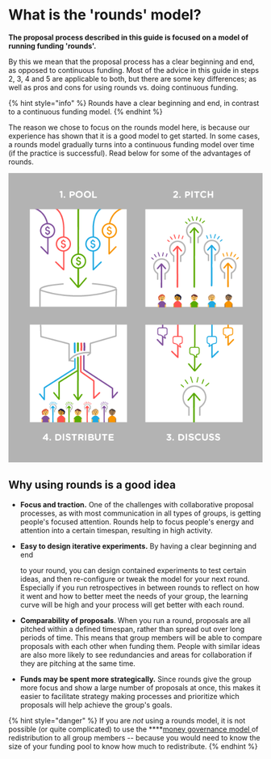 # What is the 'rounds' model?

**The proposal process described in this guide is focused on a model of running funding 'rounds'.**  

By this we mean that the proposal process has a clear beginning and end, as opposed to continuous funding. Most of the advice in this guide in steps 2, 3, 4 and 5 are applicable to both, but there are some key differences; as well as pros and cons for using rounds vs. doing continuous funding. 

{% hint style="info" %}
Rounds have a clear beginning and end,  in contrast to a continuous funding model. 
{% endhint %}

The reason we chose to focus on the rounds model here, is because our experience has shown that it is a good model to get started. In some cases, a rounds model gradually turns into a continuous funding model over time \(if the practice is successful\). Read below for some of the advantages of rounds. 

![](../.gitbook/assets/unnamed-1.png)

## Why using rounds is a good idea

* **Focus and traction.** One of the challenges with collaborative proposal processes, as with most communication in all types of groups, is getting people's focused attention. Rounds help to focus people's energy and attention into a certain timespan, resulting in high activity.  
* **Easy to design iterative experiments.** By having a clear beginning and end

  to your round, you can design contained experiments to test certain ideas, and then re-configure or tweak the model for your next round. Especially if you run retrospectives in between rounds to reflect on how it went and how to better meet the needs of your group, the learning curve will be high and your process will get better with each round. 

* **Comparability of proposals**. When you run a round, proposals are all pitched within a defined timespan, rather than spread out over long periods of time. This means that group members will be able to compare proposals with each other when funding them. People with similar ideas are also more likely to see redundancies and areas for collaboration if they are pitching at the same time. 
* **Funds may be spent more strategically.** Since rounds give the group more focus and show a large number of proposals at once, this makes it easier to facilitate strategy making processes and prioritize which proposals will help achieve the group's goals. 

{% hint style="danger" %}
If you are _not_ using a rounds model, it is not possible \(or quite complicated\) to use the ****[money governance model ](../the-5-steps/untitled.md)of redistribution to all group members -- because you would need to know the size of your funding pool to know how much to redistribute. 
{% endhint %}

